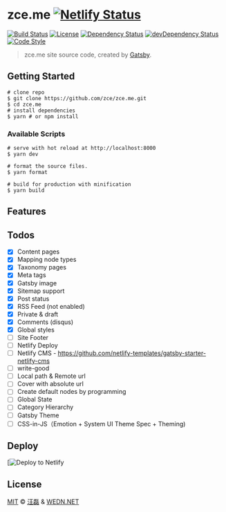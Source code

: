 # zce.me [![Netlify Status][netlify-image]][netlify-url]

[![Build Status][travis-image]][travis-url]
[![License][license-image]][license-url]
[![Dependency Status][dependency-image]][dependency-url]
[![devDependency Status][devdependency-image]][devdependency-url]
[![Code Style][style-image]][style-url]

> zce.me site source code, created by [Gatsby](https://www.gatsbyjs.org).

## Getting Started

```shell
# clone repo
$ git clone https://github.com/zce/zce.me.git
$ cd zce.me
# install dependencies
$ yarn # or npm install
```

### Available Scripts

```shell
# serve with hot reload at http://localhost:8000
$ yarn dev

# format the source files.
$ yarn format

# build for production with minification
$ yarn build
```

## Features

<!-- TODO -->

## Todos

- [x] Content pages
- [x] Mapping node types
- [x] Taxonomy pages
- [x] Meta tags
- [x] Gatsby image
- [x] Sitemap support
- [x] Post status
- [x] RSS Feed (not enabled)
- [x] Private & draft
- [x] Comments (disqus)
- [x] Global styles
- [ ] Site Footer
- [ ] Netlify Deploy
- [ ] Netlify CMS - https://github.com/netlify-templates/gatsby-starter-netlify-cms
- [ ] write-good
- [ ] Local path & Remote url
- [ ] Cover with absolute url
- [ ] Create default nodes by programming
- [ ] Global State
- [ ] Category Hierarchy
- [ ] Gatsby Theme
- [ ] CSS-in-JS（Emotion + System UI Theme Spec + Theming)

## Deploy

[![[Deploy to Netlify][deploy-image]][deploy-url]

## License

[MIT](LICENSE) &copy; [汪磊](https://zce.me) &amp; [WEDN.NET](https://wedn.net)

[netlify-image]: https://api.netlify.com/api/v1/badges/cabdddaa-eb82-4780-b97e-fdf636c55314/deploy-status
[netlify-url]: https://app.netlify.com/sites/zce/deploys
[deploy-image]: https://www.netlify.com/img/deploy/button.svg
[deploy-url]: https://app.netlify.com/start/deploy?repository=https://github.com/zce/zce.me


[travis-image]: https://img.shields.io/travis/zce/zce.me.svg
[travis-url]: https://travis-ci.org/zce/zce.me
[license-image]: https://img.shields.io/github/license/zce/zce.me.svg
[license-url]: https://github.com/zce/zce.me/blob/master/LICENSE
[dependency-image]: https://img.shields.io/david/zce/zce.me.svg
[dependency-url]: https://david-dm.org/zce/zce.me
[devdependency-image]: https://img.shields.io/david/dev/zce/zce.me.svg
[devdependency-url]: https://david-dm.org/zce/zce.me?type=dev
[style-image]: https://img.shields.io/badge/code%20style-standard-brightgreen.svg
[style-url]: http://standardjs.com
